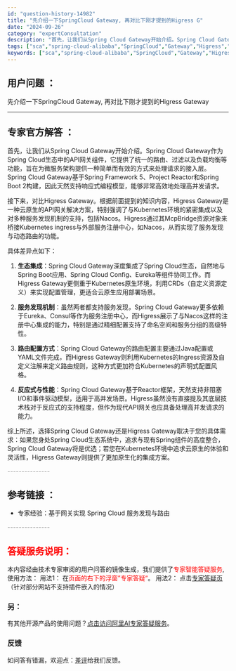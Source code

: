 ```yaml
---
id: "question-history-14982"
title: "先介绍一下SpringCloud Gateway, 再对比下刚才提到的Higress G"
date: "2024-09-26"
category: "expertConsultation"
description: "首先，让我们从Spring Cloud Gateway开始介绍。Spring Cloud Gateway作为Spring Cloud生态中的API网关组件，它提供了统一的路由、过滤以及负载均衡等功能，旨在为微服务架构提供一种简单而有效的方式来处理请求的接入层。Spring Cloud Gateway"
tags: ["sca","spring-cloud-alibaba","SpringCloud","Gateway","Higress","Gateway","对比"]
keywords: ["sca","spring-cloud-alibaba","SpringCloud","Gateway","Higress","Gateway","对比"]
---
```


## 用户问题 ： 
 先介绍一下SpringCloud Gateway, 再对比下刚才提到的Higress Gateway  

---------------
## 专家官方解答 ：

首先，让我们从Spring Cloud Gateway开始介绍。Spring Cloud Gateway作为Spring Cloud生态中的API网关组件，它提供了统一的路由、过滤以及负载均衡等功能，旨在为微服务架构提供一种简单而有效的方式来处理请求的接入层。Spring Cloud Gateway基于Spring Framework 5、Project Reactor和Spring Boot 2构建，因此天然支持响应式编程模型，能够非常高效地处理高并发请求。

接下来，对比Higress Gateway。根据前面提到的知识内容，Higress Gateway是一种云原生的API网关解决方案，特别强调了与Kubernetes环境的紧密集成以及对多种服务发现机制的支持，包括Nacos。Higress通过其McpBridge资源对象来桥接Kubernetes ingress与外部服务注册中心，如Nacos，从而实现了服务发现与动态路由的功能。

具体差异点如下：

1. **生态集成**：Spring Cloud Gateway深度集成了Spring Cloud生态，自然地与Spring Boot应用、Spring Cloud Config、Eureka等组件协同工作。而Higress Gateway更侧重于Kubernetes原生环境，利用CRDs（自定义资源定义）来实现配置管理，更适合云原生应用部署场景。

2. **服务发现机制**：虽然两者都支持服务发现，Spring Cloud Gateway更多依赖于Eureka、Consul等作为服务注册中心，而Higress展示了与Nacos这样的注册中心集成的能力，特别是通过精细配置支持了命名空间和服务分组的高级特性。

3. **路由配置方式**：Spring Cloud Gateway的路由配置主要通过Java配置或YAML文件完成，而Higress Gateway则利用Kubernetes的Ingress资源及自定义注解来定义路由规则，这种方式更加符合Kubernetes的声明式配置风格。

4. **反应式与性能**：Spring Cloud Gateway基于Reactor框架，天然支持非阻塞I/O和事件驱动模型，适用于高并发场景。Higress虽然没有直接提及其底层技术栈对于反应式的支持程度，但作为现代API网关也应具备处理高并发请求的能力。

综上所述，选择Spring Cloud Gateway还是Higress Gateway取决于您的具体需求：如果您身处Spring Cloud生态系统中，追求与现有Spring组件的高度整合，Spring Cloud Gateway将是优选；若您在Kubernetes环境中追求云原生的体验和灵活性，Higress Gateway则提供了更加原生化的集成方案。


<font color="#949494">---------------</font> 


## 参考链接 ：

* 专家经验：基于网关实现 Spring Cloud 服务发现与路由 


 <font color="#949494">---------------</font> 
 


## <font color="#FF0000">答疑服务说明：</font> 

本内容经由技术专家审阅的用户问答的镜像生成，我们提供了<font color="#FF0000">专家智能答疑服务</font>,使用方法：
用法1： 在<font color="#FF0000">页面的右下的浮窗”专家答疑“</font>。
用法2： 点击[专家答疑页](https://answer.opensource.alibaba.com/docs/intro)（针对部分网站不支持插件嵌入的情况）
### 另：


有其他开源产品的使用问题？[点击访问阿里AI专家答疑服务](https://answer.opensource.alibaba.com/docs/intro)。
### 反馈
如问答有错漏，欢迎点：[差评](https://ai.nacos.io/user/feedbackByEnhancerGradePOJOID?enhancerGradePOJOId=15087)给我们反馈。
